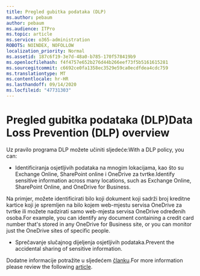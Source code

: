 ```yaml
---
title: Pregled gubitka podataka (DLP)
ms.author: pebaum
author: pebaum
ms.audience: ITPro
ms.topic: article
ms.service: o365-administration
ROBOTS: NOINDEX, NOFOLLOW
localization_priority: Normal
ms.assetid: 187c6f19-3e7d-48a0-b785-170f578419b9
ms.openlocfilehash: f4f4757e652b276d44b266eef73f5b5161615281
ms.sourcegitcommit: c6692ce0fa1358ec3529e59ca0ecdfdea4cdc759
ms.translationtype: MT
ms.contentlocale: hr-HR
ms.lasthandoff: 09/14/2020
ms.locfileid: "47731303"
---
```

# <a name="data-loss-prevention-dlp-overview"></a><span data-ttu-id="ab820-102">Pregled gubitka podataka (DLP)</span><span class="sxs-lookup"><span data-stu-id="ab820-102">Data Loss Prevention (DLP) overview</span></span>

<span data-ttu-id="ab820-103">Uz pravilo programa DLP možete učiniti sljedeće:</span><span class="sxs-lookup"><span data-stu-id="ab820-103">With a DLP policy, you can:</span></span>

- <span data-ttu-id="ab820-104">Identificiranja osjetljivih podataka na mnogim lokacijama, kao što su Exchange Online, SharePoint online i OneDrive za tvrtke.</span><span class="sxs-lookup"><span data-stu-id="ab820-104">Identify sensitive information across many locations, such as Exchange Online, SharePoint Online, and OneDrive for Business.</span></span>


<span data-ttu-id="ab820-105">Na primjer, možete identificirati bilo koji dokument koji sadrži broj kreditne kartice koji je spremljen na bilo kojem web-mjestu servisa OneDrive za tvrtke ili možete nadzirati samo web-mjesta servisa OneDrive određenih osoba.</span><span class="sxs-lookup"><span data-stu-id="ab820-105">For example, you can identify any document containing a credit card number that's stored in any OneDrive for Business site, or you can monitor just the OneDrive sites of specific people.</span></span>

- <span data-ttu-id="ab820-106">Sprečavanje slučajnog dijeljenja osjetljivih podataka.</span><span class="sxs-lookup"><span data-stu-id="ab820-106">Prevent the accidental sharing of sensitive information.</span></span>


<span data-ttu-id="ab820-107">Dodatne informacije potražite u sljedećem [članku](https://docs.microsoft.com/microsoft-365/compliance/data-loss-prevention-policies).</span><span class="sxs-lookup"><span data-stu-id="ab820-107">For more information please review the following [article](https://docs.microsoft.com/microsoft-365/compliance/data-loss-prevention-policies).</span></span>

